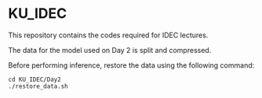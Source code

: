 # KU_IDEC
This repository contains the codes required for IDEC lectures.

The data for the model used on Day 2 is split and compressed.

Before performing inference, restore the data using the following command:

```
cd KU_IDEC/Day2
./restore_data.sh
```